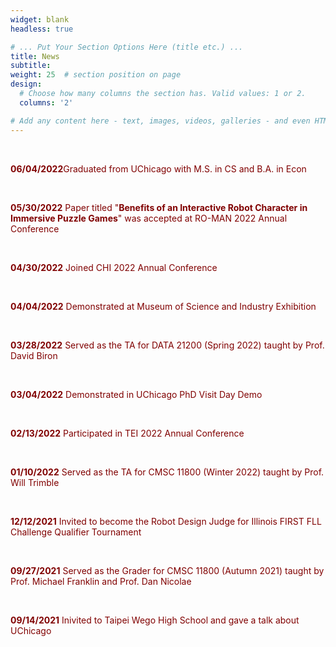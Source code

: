 ```yaml
---
widget: blank
headless: true

# ... Put Your Section Options Here (title etc.) ...
title: News
subtitle:
weight: 25  # section position on page
design:
  # Choose how many columns the section has. Valid values: 1 or 2.
  columns: '2'

# Add any content here - text, images, videos, galleries - and even HTML code!
---
```


<br> <p style="color:maroon;"><b>06/04/2022</b>Graduated from UChicago with M.S. in CS and B.A. in Econ</p>
<br> <p style="color:maroon;"><b>05/30/2022</b>  Paper titled "<b>Benefits of an Interactive Robot Character in Immersive Puzzle Games</b>" was accepted at RO-MAN 2022 Annual Conference</p>
<br> <p style="color:maroon;"><b>04/30/2022</b>  Joined CHI 2022 Annual Conference</p>
<br> <p style="color:maroon;"><b>04/04/2022</b>  Demonstrated at Museum of Science and Industry Exhibition</p>
<br> <p style="color:maroon;"><b>03/28/2022</b>  Served as the TA for DATA 21200 (Spring 2022) taught by Prof. David Biron</p>
<br> <p style="color:maroon;"><b>03/04/2022</b>  Demonstrated in UChicago PhD Visit Day Demo</p>
<br> <p style="color:maroon;"><b>02/13/2022</b>  Participated in TEI 2022 Annual Conference</p>
<br> <p style="color:maroon;"><b>01/10/2022</b>  Served as the TA for CMSC 11800 (Winter 2022) taught by Prof. Will Trimble</p>
<br> <p style="color:maroon;"><b>12/12/2021</b>  Invited to become the Robot Design Judge for Illinois FIRST FLL Challenge Qualifier Tournament</p>
<br> <p style="color:maroon;"><b>09/27/2021</b>  Served as the Grader for CMSC 11800 (Autumn 2021) taught by Prof. Michael Franklin and  Prof. Dan Nicolae</p>
<br> <p style="color:maroon;"><b>09/14/2021</b>  Inivited to Taipei Wego High School and gave a talk about UChicago</p>

  


